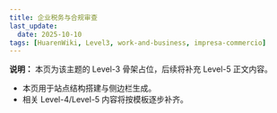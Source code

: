 ```yaml
---
title: 企业税务与合规审查
last_update:
  date: 2025-10-10
tags: [HuarenWiki, Level3, work-and-business, impresa-commercio]
---
```

**说明：** 本页为该主题的 Level-3 骨架占位，后续将补充 Level-5 正文内容。

- 本页用于站点结构搭建与侧边栏生成。
- 相关 Level-4/Level-5 内容将按模板逐步补齐。
